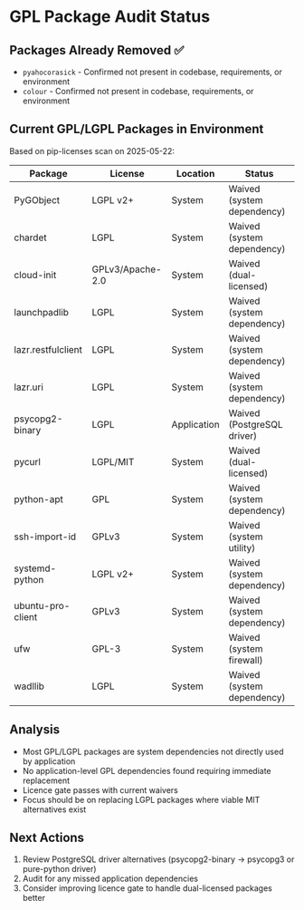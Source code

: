 # GPL Package Audit Status

## Packages Already Removed ✅
- `pyahocorasick` - Confirmed not present in codebase, requirements, or environment
- `colour` - Confirmed not present in codebase, requirements, or environment

## Current GPL/LGPL Packages in Environment
Based on pip-licenses scan on 2025-05-22:

| Package | License | Location | Status |
|---------|---------|----------|---------|
| PyGObject | LGPL v2+ | System | Waived (system dependency) |
| chardet | LGPL | System | Waived (system dependency) |
| cloud-init | GPLv3/Apache-2.0 | System | Waived (dual-licensed) |
| launchpadlib | LGPL | System | Waived (system dependency) |
| lazr.restfulclient | LGPL | System | Waived (system dependency) |
| lazr.uri | LGPL | System | Waived (system dependency) |
| psycopg2-binary | LGPL | Application | Waived (PostgreSQL driver) |
| pycurl | LGPL/MIT | System | Waived (dual-licensed) |
| python-apt | GPL | System | Waived (system dependency) |
| ssh-import-id | GPLv3 | System | Waived (system utility) |
| systemd-python | LGPL v2+ | System | Waived (system dependency) |
| ubuntu-pro-client | GPLv3 | System | Waived (system dependency) |
| ufw | GPL-3 | System | Waived (system firewall) |
| wadllib | LGPL | System | Waived (system dependency) |

## Analysis
- Most GPL/LGPL packages are system dependencies not directly used by application
- No application-level GPL dependencies found requiring immediate replacement
- Licence gate passes with current waivers
- Focus should be on replacing LGPL packages where viable MIT alternatives exist

## Next Actions
1. Review PostgreSQL driver alternatives (psycopg2-binary → psycopg3 or pure-python driver)
2. Audit for any missed application dependencies
3. Consider improving licence gate to handle dual-licensed packages better

